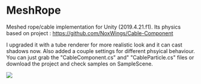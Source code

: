 # MeshRope

Meshed rope/cable implementation for Unity (2019.4.21.f1). Its physics based on project : https://github.com/NoxWings/Cable-Component

I upgraded it with a tube renderer for more realistic look and it can cast shadows now. Also added a couple settings for different phsyical behaviour. You can just grab the "CableComponent.cs" and" "CableParticle.cs" files or download the project and check samples on SampleScene.

![](sample3.gif)
